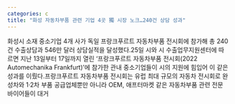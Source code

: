 ```yaml
---
categories: c
title: "화성 자동차부품 관련 기업 4곳 獨 시장 노크…240건 상담 성과"
---
```

화성시 소재 중소기업 4개 사가 독일 프랑크푸르트 자동차부품 전시회에 참가해 총 240건 수출상담과 546만 달러 상담실적을 달성했다.25일 시와 시 수출업무지원센터에 따르면 지난 13일부터 17일까지 열린 ‘프랑크푸르트 자동차부품 전시회(2022 Automechanika Frankfurt)’에 참가한 관내 중소기업들이 시의 지원에 힘입어 이 같은 성과를 이뤘다.프랑크푸르트 자동차부품 전시회는 유럽 최대 규모의 자동차 전시회로 완성차와 1·2차 부품 공급업체뿐만 아니라 OEM, 애프터마켓 같은 자동차부품 관련 전문 바이어들이 대거